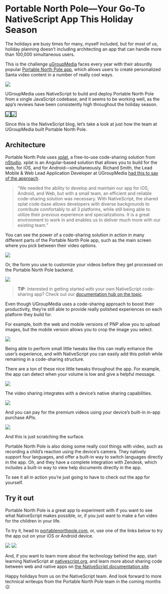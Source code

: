 # Portable North Pole—Your Go-To NativeScript App This Holiday Season

The holidays are busy times for many, myself included, but for most of us, holiday planning doesn’t including architecting an app that can handle more than 100,000 simultaneous users.

This is the challenge [uGroupMedia](http://ugroupmedia.com/) faces every year with their absurdly popular [Portable North Pole app](https://www.portablenorthpole.com), which allows users to create personalized Santa video content in a number of really cool ways.

![](banner.png)

UGroupMedia uses NativeScript to build and deploy Portable North Pole from a single JavaScript codebase, and it seems to be working well, as the app’s reviews have been consistently high throughout the holiday season.

<div style="display: flex">
    <img src="ios-ratings.png" style="border: 1px solid black;">
    <img src="play-ratings.png" style="border: 1px solid black;">
</div>

Since this is the NativeScript blog, let’s take a look at just how the team at UGroupMedia built Portable North Pole.

## Architecture

Portable North Pole uses [xplat](https://nstudio.io/xplat/), a free-to-use code-sharing solution from [nStudio](https://nstudio.io/). xplat is an Angular-based solution that allows you to build for the web, for iOS, and for Android—simultaneously. Richard Smith, the Lead Mobile & Web Lead Application Developer at UGroupMedia [had this to say of the approach](https://www.businesswire.com/news/home/20181219005208/en/NativeScript-Powered-Portable-North-Pole-App-Exceeds-Quarter).

> “We needed the ability to develop and maintain our app for iOS, Android, and Web, but with a small team, an efficient and reliable code-sharing solution was necessary. With NativeScript, the shared xplat code-base allows developers with diverse backgrounds to contribute comfortably to all 3 platforms, while still being able to utilize their previous experience and specializations. It is a great environment to work in and enables us to deliver much more with our existing team.”

You can see the power of a code-sharing solution in action in many different parts of the Portable North Pole app, such as the main screen where you pick between their video options.

![](three-apps.png)

Or, the form you use to customize your videos before they get processed on the Portable North Pole backend.

![](three-apps-2.png)

> **TIP**: Interested in getting started with your own NativeScript code-sharing app? Check out our [documentation hub on the topic](https://docs.nativescript.org/angular/start/introduction).

Even though UGroupMedia uses a code-sharing approach to boost their productivity, they’re still able to provide really polished experiences on each platform they build for.

For example, both the web and mobile versions of PNP allow you to upload images, but the mobile version allows you to crop the image you select.

![](camera-in-action.gif)

Being able to perform small little tweaks like this can really enhance the user’s experience, and with NativeScript you can easily add this polish while remaining in a code-sharing structure.

There are a ton of these nice little tweaks throughout the app. For example, the app can detect when your volume is low and give a helpful message.

![](volume-warning.png)

The video sharing integrates with a device’s native sharing capabilities.

![](sharing.png)

And you can pay for the premium videos using your device’s built-in in-app purchase APIs.

![](in-app-payments.png)

And this is just scratching the surface.

Portable North Pole is also doing some really cool things with video, such as recording a child’s reaction using the device’s camera. They natively support four languages, and offer a built-in way to switch languages directly in the app. Oh, and they have a complete integration with Zendesk, which includes a built-in way to view help documents directly in the app.

To see it all in action you’re just going to have to check out the app for yourself.

## Try it out

Portable North Pole is a great app to experiment with if you want to see what NativeScript makes possible, or, if you just want to make a fun video for the children in your life.

To try it, head to [portablenorthpole.com](https://www.portablenorthpole.com/), or, use one of the links below to try the app out on your iOS or Android device.

[![](app-store.png)](https://itunes.apple.com/us/app/pnp-2016-portable-north-pole-create-santa-videos/id902026228?mt=8)
[![](google-play.png)](https://play.google.com/store/apps/details?id=com.ugroupmedia.pnp14&hl=en&pcampaignid=MKT-Other-global-all-co-prtnr-py-PartBadge-Mar2515-1)

And, if you want to learn more about the technology behind the app, start learning NativeScript at [nativescript.org](https://nativescript.org), and learn more about sharing code between web and native apps on [the NativeScript documentation site](https://docs.nativescript.org/angular/code-sharing/intro).

Happy holidays from us on the NativeScript team. And look forward to more technical writeups from the Portable North Pole team in the coming months 😉
